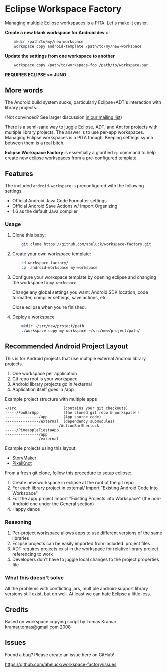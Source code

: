 # Eclipse Workspace Factory

Managing multiple Eclipse workspaces is a PITA. Let's make it easier.

**Create a new blank workspace for Android dev** or
```bash
    mkdir /path/to/my/new-workspace
    workspace copy android-template /path/to/my/new-workspace
```

**Update the settings from one workspace to another**

```bash
    workspace copy /path/to/workspace-foo /path/to/workspace-bar
```

**REQUIRES ECLIPSE >= JUNO**

## More words

The Android build system sucks, particularly Eclipse+ADT's interaction with library projects.

(Not convinced? See larger discussion [in our mailing
list](https://lists.mayfirst.org/pipermail/guardian-dev/2013-April/001530.html))


There is a semi-sane way to juggle Eclipse, ADT, and Ant for projects with
multiple library projects. The answer is to use per-app workspaces. Managing
Eclipse workspaces is a PITA though. Keeping settings synch between them is a
real bitch.

**Eclipse Workspace Factory** is essentially a glorified `cp` command to help
create new eclipse workspaces from a pre-configured template.

## Features

The included `android-workspace` is preconfigured with the following settings:

* Official Android Java Code Formatter settings
* Official Android Save Actions w/ Import Organizing
* 1.6 as the default Java compiler

### Usage


1. Clone this baby:

    ```bash
        git clone https://github.com/abeluck/workspace-factory.git
    ```

2. Create your own workspace template:

    ```bash
        cd workspace-factory/
        cp  android-workspace my-workspace
    ```

3. Configure your workspace template by opening eclipse and changing the workspace to `my-workspace`.

    Change any global settings you want: Android SDK location,
    code formatter, compiler settings, save actions, etc.

    Close eclipse when you're finished.

4. Deploy a workspace

    ```bash
        mkdir ~/src/new/project/path
        ./workspace copy my-workspace ~/src/new/project/path/
    ```

## Recommended Android Project Layout

This is for Android projects that use multiple external Android library
projects.

1. One workspace per application
2. Git repo root is your workspace
3. Android library projects go in /external
4. Application itself goes in /app

Example project structure with multiple apps

    ~/src                     (contains your git checkouts)
    -----/FooBarApp           (the cloned git repo & workspace!)
    ---------------/app       (App source code)
    ---------------/external  (dependency submodules)
    ------------------------/ActionBarSherlock
    -----/PineappleFiestaApp
    ---------------/app
    ---------------/external

Example projects using this layout:

* [StoryMaker](https://github.com/guardianproject/mrapp)
* [PixelKnot](https://github.com/guardianproject/PixelKnot)

From a fresh git clone, follow this procedure to setup eclipse:

1. Create new workspace in eclipse at the root of the git repo
2. For each library project in external/
       Import "Existing Android Code Into Workspace"
3. For the app/ project
       Import "Existing Projects into Workspace" (the non-Android one under the General section)
4. Happy dance

### Reasoning

1. Per-project workspace allows apps to use different versions of the
same libraries
2. Eclipse projects can be easily imported from included .project files
3. ADT requires projects exist in the workspace for relative library
project referencing to work
4. Developers don't have to juggle local changes to the
project.properties file

### What this doesn't solve

All the problems with conflicting jars, multiple android-support library
versions still exist, but oh well. At least we can hate Eclipse a little
less.


## Credits

Based on workspace copying script by Tomas Kramar <kramar.tomas@gmail.com> 2008

## Issues

Found a bug? Please create an issue here on GitHub!

https://github.com/abeluck/workspace-factory/issues
